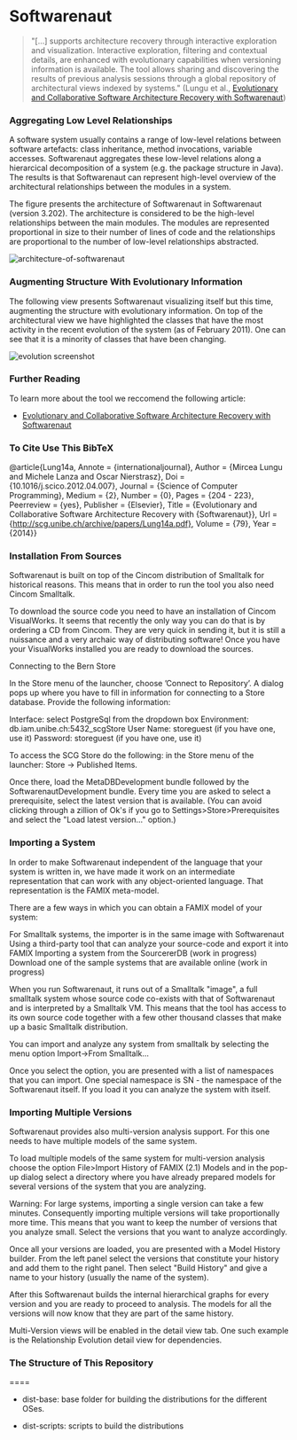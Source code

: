 Softwarenaut
============

> "[...] supports architecture recovery through interactive exploration and visualization. Interactive exploration, filtering and contextual details, are enhanced with evolutionary capabilities when versioning information is available. The tool allows sharing and discovering the results of previous analysis sessions through a global repository of architectural views indexed by systems." (Lungu et al., [Evolutionary and Collaborative Software Architecture Recovery with Softwarenaut](http://scg.unibe.ch/scgbib?query=Lung14a&display=abstract))

### Aggregating Low Level Relationships
A software system usually contains a range of low-level relations between software artefacts: class inheritance, method invocations, variable accesses. Softwarenaut aggregates these low-level relations along a hierarcical decomposition of a system (e.g. the package structure in Java). The results is that Softwarenaut can represent high-level overview of the architectural relationships between the modules in a system.

The figure presents the architecture of Softwarenaut in Softwarenaut (version 3.202). The architecture is considered to be the high-level relationships between the main modules. The modules are represented proportional in size to their number of lines of code and the relationships are proportional to the number of low-level relationships abstracted.

![architecture-of-softwarenaut](https://cloud.githubusercontent.com/assets/464519/21022444/eb463a12-bd7c-11e6-9a37-f6925f371eff.png)

### Augmenting Structure With Evolutionary Information
The following view presents Softwarenaut visualizing itself but this time, augmenting the structure with evolutionary information. On top of the architectural view we have highlighted the classes that have the most activity in the recent evolution of the system (as of February 2011). One can see that it is a minority of classes that have been changing. 

![evolution screenshot](https://cloud.githubusercontent.com/assets/464519/21022349/9ec2f748-bd7c-11e6-87ad-29c5332caba9.png)

### Further Reading

To learn more about the tool we reccomend the following article: 
- [Evolutionary and Collaborative Software Architecture Recovery with Softwarenaut](http://scg.unibe.ch/archive/papers/Lung14a.pdf)

### To Cite Use This BibTeX
@article{Lung14a,
	Annote = {internationaljournal},
	Author = {Mircea Lungu and Michele Lanza and Oscar Nierstrasz},
	Doi = {10.1016/j.scico.2012.04.007},
	Journal = {Science of Computer Programming},
	Medium = {2},
	Number = {0},
	Pages = {204 - 223},
	Peerreview = {yes},
	Publisher = {Elsevier},
	Title = {Evolutionary and Collaborative Software Architecture Recovery with {Softwarenaut}},
	Url = {http://scg.unibe.ch/archive/papers/Lung14a.pdf},
	Volume = {79},
	Year = {2014}}


### Installation From Sources

Softwarenaut is built on top of the Cincom distribution of Smalltalk for historical reasons. This means that in order to run the tool you also need Cincom Smalltalk. 

To download the source code you need to have an installation of Cincom VisualWorks. It seems that recently the only way you can do that is by ordering a CD from Cincom. They are very quick in sending it, but it is still a nuissance and a very archaic way of distributing software! Once you have your VisualWorks installed you are ready to download the sources.

Connecting to the Bern Store

In the Store menu of the launcher, choose ’Connect to Repository’. A dialog pops up where you have to fill in information for connecting to a Store database. Provide the following information:

Interface: select PostgreSql from the dropdown box
Environment: db.iam.unibe.ch:5432_scgStore
User Name: storeguest (if you have one, use it)
Password: storeguest (if you have one, use it)

To access the SCG Store do the following: in the Store menu of the launcher: Store -> Published Items.

Once there, load the MetaDBDevelopment bundle followed by the SoftwarenautDevelopment bundle. Every time you are asked to select a prerequisite, select the latest version that is available. (You can avoid clicking through a zillion of Ok's if you go to Settings>Store>Prerequisites and select the "Load latest version..." option.)

### Importing a System

In order to make Softwarenaut independent of the language that your system is written in, we have made it work on an intermediate representation that can work with any object-oriented language. That representation is the FAMIX meta-model.

There are a few ways in which you can obtain a FAMIX model of your system:

For Smalltalk systems, the importer is in the same image with Softwarenaut
Using a third-party tool that can analyze your source-code and export it into FAMIX
Importing a system from the SourcererDB (work in progress)
Download one of the sample systems that are available online (work in progress)

When you run Softwarenaut, it runs out of a Smalltalk "image", a full smalltalk system whose source code co-exists with that of Softwarenaut and is interpreted by a Smalltalk VM. This means that the tool has access to its own source code together with a few other thousand classes that make up a basic Smalltalk distribution.

You can import and analyze any system from smalltalk by selecting the menu option Import->From Smalltalk...

Once you select the option, you are presented with a list of namespaces that you can import. One special namespace is SN - the namespace of the Softwarenaut itself. If you load it you can analyze the system with itself.

### Importing Multiple Versions

Softwarenaut provides also multi-version analysis support. For this one needs to have multiple models of the same system.

To load multiple models of the same system for multi-version analysis choose the option File>Import History of FAMIX (2.1) Models and in the pop-up dialog select a directory where you have already prepared models for several versions of the system that you are analyzing.

Warning: For large systems, importing a single version can take a few minutes. Consequently importing multiple versions will take proportionally more time. This means that you want to keep the number of versions that you analyze small. Select the versions that you want to analyze accordingly.

Once all your versions are loaded, you are presented with a Model History builder. From the left panel select the versions that constitute your history and add them to the right panel. Then select "Build History" and give a name to your history (usually the name of the system).

After this Softwarenaut builds the internal hierarchical graphs for every version and you are ready to proceed to analysis. The models for all the versions will now know that they are part of the same history.

Multi-Version views will be enabled in the detail view tab. One such example is the Relationship Evolution detail view for dependencies.


### The Structure of This Repository
====

- dist-base: base folder for
  building the distributions
for the different OSes.

- dist-scripts: scripts to
  build the distributions 
